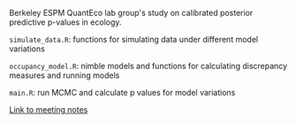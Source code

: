 Berkeley ESPM QuantEco lab group's study on calibrated posterior predictive p-values in ecology.

`simulate_data.R`: functions for simulating data under different model variations

`occupancy_model.R`: nimble models and functions for calculating discrepancy measures and running models

`main.R`: run MCMC and calculate p values for model variations

[Link to meeting notes](https://docs.google.com/document/d/1ZPJUCIgU28_Fm_4gV6fgKoFihSasZjHoTyGMsj6vVMU/edit?tab=t.0#heading=h.v38mx9tc4ayu)